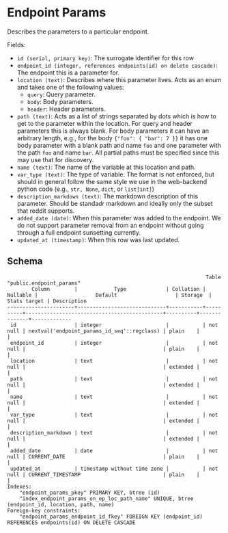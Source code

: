 # Endpoint Params

Describes the parameters to a particular endpoint.

Fields:
- `id (serial, primary key)`: The surrogate identifier for this row
- `endpoint_id (integer, references endpoints(id) on delete cascade)`:
  The endpoint this is a parameter for.
- `location (text)`: Describes where this parameter lives. Acts as an enum
  and takes one of the following values:
  - `query`: Query parameter.
  - `body`: Body parameters.
  - `header`: Header parameters.
- `path (text)`: Acts as a list of strings separated by dots which is how to get
  to the parameter within the location. For query and header parameters this is
  always blank. For body parameters it can have an arbitrary length, e.g., for
  the body `{"foo": { "bar": 7 }}` it has one body parameter with a blank path
  and name `foo` and one parameter with the path `foo` and name `bar`. All
  partial paths must be specified since this may use that for discovery.
- `name (text)`: The name of the variable at this location and path.
- `var_type (text)`: The type of variable. The format is not enforced, but
  should in general follow the same style we use in the web-backend python
  code (e.g., `str, None`, `dict`, or `list[int]`)
- `description_markdown (text)`: The markdown description of this parameter.
  Should be standadr markdown and ideally only the subset that reddit supports.
- `added_date (date)`: When this parameter was added to the endpoint. We do not
  support parameter removal from an endpoint without going through a full
  endpoint sunsetting currently.
- `updated_at (timestamp)`: When this row was last updated.

## Schema

```
                                                                 Table "public.endpoint_params"
        Column        |            Type             | Collation | Nullable |                   Default                   | Storage  | Stats target | Description
----------------------+-----------------------------+-----------+----------+---------------------------------------------+----------+--------------+-------------
 id                   | integer                     |           | not null | nextval('endpoint_params_id_seq'::regclass) | plain    |              |
 endpoint_id          | integer                     |           | not null |                                             | plain    |              |
 location             | text                        |           | not null |                                             | extended |              |
 path                 | text                        |           | not null |                                             | extended |              |
 name                 | text                        |           | not null |                                             | extended |              |
 var_type             | text                        |           | not null |                                             | extended |              |
 description_markdown | text                        |           | not null |                                             | extended |              |
 added_date           | date                        |           | not null | CURRENT_DATE                                | plain    |              |
 updated_at           | timestamp without time zone |           | not null | CURRENT_TIMESTAMP                           | plain    |              |
Indexes:
    "endpoint_params_pkey" PRIMARY KEY, btree (id)
    "index_endpoint_params_on_ep_loc_path_name" UNIQUE, btree (endpoint_id, location, path, name)
Foreign-key constraints:
    "endpoint_params_endpoint_id_fkey" FOREIGN KEY (endpoint_id) REFERENCES endpoints(id) ON DELETE CASCADE
```
